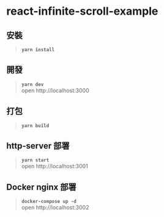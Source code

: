 # react-infinite-scroll-example

##  安裝
>**```yarn install```**<br/>

## 開發
>**```yarn dev```**<br/>
open http://localhost:3000

## 打包
>**```yarn build```**<br/>

## http-server 部署
>**```yarn start```**<br/>
open http://localhost:3001

## Docker nginx 部署
>**```docker-compose up -d```**<br/>
open http://localhost:3002